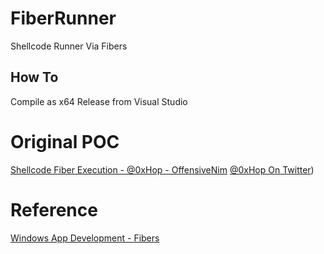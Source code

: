 # FiberRunner
Shellcode Runner Via Fibers

## How To
Compile as x64 Release from Visual Studio

# Original POC
[Shellcode Fiber Execution - @0xHop - OffensiveNim](https://github.com/byt3bl33d3r/OffensiveNim/pull/44)
[@0xHop On Twitter](https://twitter.com/0xHop))

# Reference
[Windows App Development - Fibers](https://docs.microsoft.com/en-us/windows/win32/procthread/fibers)
